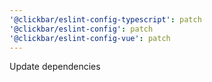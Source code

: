 ```yaml
---
'@clickbar/eslint-config-typescript': patch
'@clickbar/eslint-config': patch
'@clickbar/eslint-config-vue': patch
---
```


Update dependencies
